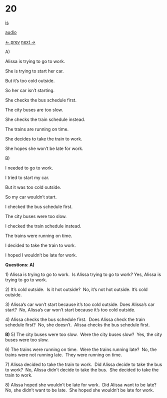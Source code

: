 # 20

[is](../is/story_20.md)

[audio](../audio/story_20.mp3)

[← prev](../en/story_19.md)
[next →](../en/story_21.md)

A\)

Alissa is trying to go to work.

She is trying to start her car.

But it’s too cold outside.

So her car isn’t starting.

She checks the bus schedule first.

The city buses are too slow.

She checks the train schedule instead.

The trains are running on time.

She decides to take the train to work.

She hopes she won’t be late for work.

B\)

I needed to go to work.

I tried to start my car.

But it was too cold outside.

So my car wouldn’t start.

I checked the bus schedule first.

The city buses were too slow.

I checked the train schedule instead.

The trains were running on time.

I decided to take the train to work.

I hoped I wouldn’t be late for work.

**Questions:
A)**

1\) Alissa is trying to go to work.  Is Alissa trying to go to work?
Yes, Alissa is trying to go to work.

2\) It’s cold outside.  Is it hot outside?  No, it’s not hot outside.
It’s cold outside.

3\) Alissa’s car won’t start because it’s too cold outside. Does
Alissa’s car start?  No, Alissa’s car won’t start because it’s too cold
outside.

4\) Alissa checks the bus schedule first.  Does Alissa check the train
schedule first?  No, she doesn’t.  Alissa checks the bus schedule first.

**B)**
5) The city buses were too slow.  Were the city buses slow?  Yes, the
city buses were too slow.

6\) The trains were running on time.  Were the trains running late?  No,
the trains were not running late.  They were running on time.

7\) Alissa decided to take the train to work.  Did Alissa decide to take
the bus to work?  No, Alissa didn’t decide to take the bus.  She decided
to take the train to work.

8\) Alissa hoped she wouldn’t be late for work.  Did Alissa want to be
late? No, she didn’t want to be late.  She hoped she wouldn’t be late
for work.
